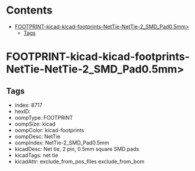 



Contents
========

* [FOOTPRINT-kicad-kicad-footprints-NetTie-NetTie-2_SMD_Pad0.5mm>](#footprint-kicad-kicad-footprints-nettie-nettie-2_smd_pad05mm)
	* [Tags](#tags)

# FOOTPRINT-kicad-kicad-footprints-NetTie-NetTie-2_SMD_Pad0.5mm>

## Tags

- index: 8717
- hexID: 
- oompType: FOOTPRINT
- oompSize: kicad
- oompColor: kicad-footprints
- oompDesc: NetTie
- oompIndex: NetTie-2_SMD_Pad0.5mm
- kicadDesc: Net tie, 2 pin, 0.5mm square SMD pads
- kicadTags: net tie
- kicadAttr: exclude_from_pos_files exclude_from_bom

